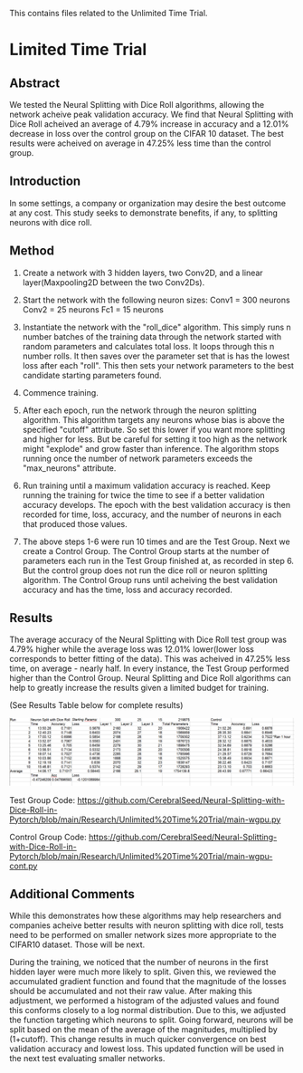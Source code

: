 This contains files related to the Unlimited Time Trial.
# Limited Time Trial
## Abstract
We tested the Neural Splitting with Dice Roll algorithms, allowing the network acheive peak validation accuracy. We find that Neural Splitting with Dice Roll acheived an average of 4.79% increase in accuracy and a 12.01% decrease in loss over the control group on the CIFAR 10 dataset. The best results were acheived on average in 47.25% less time than the control group. 

## Introduction
In some settings, a company or organization may desire the best outcome at any cost. This study seeks to demonstrate benefits, if any, to splitting neurons with dice roll.  

## Method
1. Create a network with 3 hidden layers, two Conv2D, and a linear layer(Maxpooling2D between the two Conv2Ds). 
2. Start the network with the following neuron sizes:
Conv1 = 300 neurons
Conv2 = 25 neurons
Fc1 = 15 neurons

3. Instantiate the network with the "roll_dice" algorithm. This simply runs n number batches of the training data through the network started with random parameters and calculates total loss. It loops through this n number rolls. It then saves over the parameter set that is has the lowest loss after each "roll". This then sets your network parameters to the best candidate starting parameters found.

4. Commence training.

5. After each epoch, run the network through the neuron splitting algorithm. This algorithm targets any neurons whose bias is above the specified "cutoff" attribute. So set this lower if you want more splitting and higher for less. But be careful for setting it too high as the network might "explode" and grow faster than inference. The algorithm stops running once the number of network parameters exceeds the "max_neurons" attribute. 

6. Run training until a maximum validation accuracy is reached. Keep running the training for twice the time to see if a better validation accuracy develops. The epoch with the best validation accuracy is then recorded for time, loss, accuracy, and the number of neurons in each that produced those values.

7. The above steps 1-6 were run 10 times and are the Test Group. Next we create a Control Group. The Control Group starts at the number of parameters each run in the Test Group finished at, as recorded in step 6. But the control group does not run the dice roll or neuron splitting algorithm. The Control Group runs until acheiving the best validation accuracy and has the time, loss and accuracy recorded.

## Results
The average accuracy of the Neural Splitting with Dice Roll test group was 4.79% higher while the average loss was 12.01% lower(lower loss corresponds to better fitting of the data). This was acheived in 47.25% less time, on average - nearly half. In every instance, the Test Group performed higher than the Control Group. Neural Splitting and Dice Roll algorithms can help to greatly increase the results given a limited budget for training. 

(See Results Table below for complete results)


![Results Table](https://github.com/CerebralSeed/Neural-Splitting-with-Dice-Roll-in-Pytorch/blob/main/Research/Unlimited%20Time%20Trial/results.jpg) 

Test Group Code: https://github.com/CerebralSeed/Neural-Splitting-with-Dice-Roll-in-Pytorch/blob/main/Research/Unlimited%20Time%20Trial/main-wgpu.py

Control Group Code: https://github.com/CerebralSeed/Neural-Splitting-with-Dice-Roll-in-Pytorch/blob/main/Research/Unlimited%20Time%20Trial/main-wgpu-cont.py


## Additional Comments
While this demonstrates how these algorithms may help researchers and companies acheive better results with neuron splitting with dice roll, tests need to be performed on smaller network sizes more appropriate to the CIFAR10 dataset. Those will be next.

During the training, we noticed that the number of neurons in the first hidden layer were much more likely to split. Given this, we reviewed the accumulated gradient function and found that the magnitude of the losses should be accumulated and not their raw value. After making this adjustment, we performed a histogram of the adjusted values and found this conforms closely to a log normal distribution. Due to this, we adjusted the function targeting which neurons to split. Going forward, neurons will be split based on the mean of the average of the magnitudes, multiplied by (1+cutoff). This change results in much quicker convergence on best validation accuracy and lowest loss. This updated function will be used in the next test evaluating smaller networks.  


